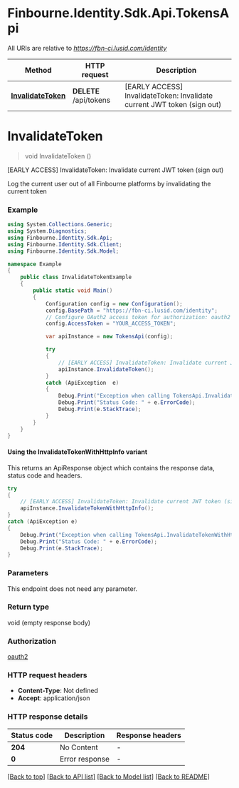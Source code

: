 # Finbourne.Identity.Sdk.Api.TokensApi

All URIs are relative to *https://fbn-ci.lusid.com/identity*

| Method | HTTP request | Description |
|--------|--------------|-------------|
| [**InvalidateToken**](TokensApi.md#invalidatetoken) | **DELETE** /api/tokens | [EARLY ACCESS] InvalidateToken: Invalidate current JWT token (sign out) |

<a id="invalidatetoken"></a>
# **InvalidateToken**
> void InvalidateToken ()

[EARLY ACCESS] InvalidateToken: Invalidate current JWT token (sign out)

Log the current user out of all Finbourne platforms by invalidating the current token

### Example
```csharp
using System.Collections.Generic;
using System.Diagnostics;
using Finbourne.Identity.Sdk.Api;
using Finbourne.Identity.Sdk.Client;
using Finbourne.Identity.Sdk.Model;

namespace Example
{
    public class InvalidateTokenExample
    {
        public static void Main()
        {
            Configuration config = new Configuration();
            config.BasePath = "https://fbn-ci.lusid.com/identity";
            // Configure OAuth2 access token for authorization: oauth2
            config.AccessToken = "YOUR_ACCESS_TOKEN";

            var apiInstance = new TokensApi(config);

            try
            {
                // [EARLY ACCESS] InvalidateToken: Invalidate current JWT token (sign out)
                apiInstance.InvalidateToken();
            }
            catch (ApiException  e)
            {
                Debug.Print("Exception when calling TokensApi.InvalidateToken: " + e.Message);
                Debug.Print("Status Code: " + e.ErrorCode);
                Debug.Print(e.StackTrace);
            }
        }
    }
}
```

#### Using the InvalidateTokenWithHttpInfo variant
This returns an ApiResponse object which contains the response data, status code and headers.

```csharp
try
{
    // [EARLY ACCESS] InvalidateToken: Invalidate current JWT token (sign out)
    apiInstance.InvalidateTokenWithHttpInfo();
}
catch (ApiException e)
{
    Debug.Print("Exception when calling TokensApi.InvalidateTokenWithHttpInfo: " + e.Message);
    Debug.Print("Status Code: " + e.ErrorCode);
    Debug.Print(e.StackTrace);
}
```

### Parameters
This endpoint does not need any parameter.
### Return type

void (empty response body)

### Authorization

[oauth2](../README.md#oauth2)

### HTTP request headers

 - **Content-Type**: Not defined
 - **Accept**: application/json


### HTTP response details
| Status code | Description | Response headers |
|-------------|-------------|------------------|
| **204** | No Content |  -  |
| **0** | Error response |  -  |

[[Back to top]](#) [[Back to API list]](../README.md#documentation-for-api-endpoints) [[Back to Model list]](../README.md#documentation-for-models) [[Back to README]](../README.md)

